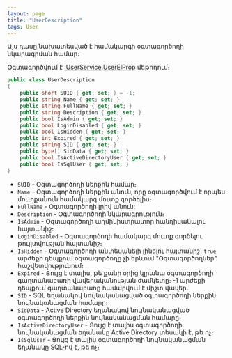 ```yaml
---
layout: page
title: "UserDescription" 
tags: User
---
```


Այս դասը նախատեսված է համակարգի օգտագործողի նկարագրման համար։

Օգտագործվում է [IUserService](../services/IUserService.md).[UserElProp](../services/IUserService.md#userelprop) մեթոդում։

```c#
public class UserDescription
{
    public short SUID { get; set; } = -1;
    public string Name { get; set; }
    public string FullName { get; set; }
    public string Description { get; set; }
    public bool IsAdmin { get; set; }
    public bool LoginDisabled { get; set; }
    public bool IsHidden { get; set; }
    public int Expired { get; set; }
    public string SID { get; set; }
    public byte[] SidData { get; set; }
    public bool IsActiveDirectoryUser { get; set; }
    public bool IsSqlUser { get; set; }
}
```

* `SUID` - Օգտագործողի ներքին համար։
* `Name` - Օգտագործողի ներքին անուն, որը օգտագործվում է որպես մուտքանուն համակարգ մուտք գործելիս։
* `FullName` - Օգտագործողի լրիվ անուն:
* `Description` - Օգտագործողի նկարագրություն։
* `IsAdmin` - Օգտագործողի ադմինիստրատոր հանդիսանալու հայտանիշ։
* `LoginDisabled` - Օգտագործողի համակարգ մուտք գործելու թույլտվության հայտանիշ։
* `IsHidden` - Օգտագործողի անտեսանելի լինելու հայտանիշ։ `true` արժեքի դեպքում օգտագործողը չի երևում "Օգտագործողներ" հաշվետվությունում։
* `Expired` - Ցույց է տալիս, թե քանի օրից կլրանա օգտագործողի գաղտանաբառի վավերականության ժամկետը։ -1 արժեքի դեպքում գաղտանաբառը համարվում է միշտ վավեր։
* `SID` - SQL եղանակով նույնականացված օգտագործողի ներքին նույնականացման համարը։
* `SidData` - Active Directory եղանակով նույնականացված օգտագործողի ներքին նույնականացման համարը։
* `IsActiveDirectoryUser` - Ցույց է տալիս օգտագործողի նույնականացման եղանակը Active Directory տեսակի է, թե ոչ։
* `IsSqlUser` - Ցույց է տալիս օգտագործողի նույնականացման եղանակը SQL-ով է, թե ոչ։
